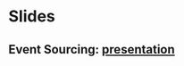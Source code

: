 # Slides

## Event Sourcing: [presentation](https://lawrencetaylor.github.io/Slides/event-sourcing/#/)

